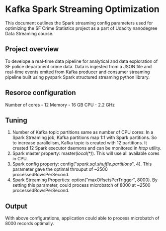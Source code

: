 # Kafka Spark Streaming Optimization

This document outlines the Spark streaming config parameters used for optimizing the SF Crime Statistics project as a part of Udacity nanodegree Data Streaming course.

## Project overview
To develope a real-time data pipeline for analytical and data exploration of SF police department crime data. Data is ingested from a JSON file and real-time events emited from Kafka producer and consumer streaming pipeline built using pyspark Spark structured streaming python library. 

## Resorce configuration
Number of cores - 12
Memory - 16 GB
CPU - 2.2 GHz

## Tuning

1. Number of Kafka topic partitions same as number of CPU cores: In a Spark Streaming job, Kafka partitions map 1:1 with Spark partitions. So to increase parallelism, Kafka topic is created with 12 partitions. It created 12 Spark executor daemons and can be monitored in *htop* utility.
2. Spark master property: master(*local(\*)*). This will use all available cores in CPU.
3. Spark config property: config("*spark.sql.shuffle.partitions*", 4). This parameter gave the optimal throuput of ~2500 processedRowsPerSecond.
4. Spark Streaming Properties: option("maxOffsetsPerTrigger", 8000). By setting this parameter, could process microbatch of 8000 at ~2500 processedRowsPerSecond.

## Output

With above configurations, application could able to process microbatch of 8000 records optimally.
